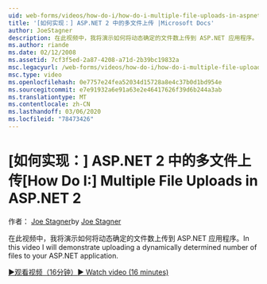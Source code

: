 ```yaml
---
uid: web-forms/videos/how-do-i/how-do-i-multiple-file-uploads-in-aspnet-2
title: '[如何实现：] ASP.NET 2 中的多文件上传 |Microsoft Docs'
author: JoeStagner
description: 在此视频中，我将演示如何将动态确定的文件数上传到 ASP.NET 应用程序。
ms.author: riande
ms.date: 02/12/2008
ms.assetid: 7cf3f5ed-2a87-4208-a71d-2b39bc19832a
msc.legacyurl: /web-forms/videos/how-do-i/how-do-i-multiple-file-uploads-in-aspnet-2
msc.type: video
ms.openlocfilehash: 0e7757e24fea52034d15728a8e4c37b0d1bd954e
ms.sourcegitcommit: e7e91932a6e91a63e2e46417626f39d6b244a3ab
ms.translationtype: MT
ms.contentlocale: zh-CN
ms.lasthandoff: 03/06/2020
ms.locfileid: "78473426"
---
```

# <a name="how-do-i--multiple-file-uploads-in-aspnet2"></a><span data-ttu-id="5572a-103">[如何实现：] ASP.NET 2 中的多文件上传</span><span class="sxs-lookup"><span data-stu-id="5572a-103">[How Do I:]  Multiple File Uploads in ASP.NET 2</span></span>

<span data-ttu-id="5572a-104">作者： [Joe Stagner](https://github.com/JoeStagner)</span><span class="sxs-lookup"><span data-stu-id="5572a-104">by [Joe Stagner](https://github.com/JoeStagner)</span></span>

<span data-ttu-id="5572a-105">在此视频中，我将演示如何将动态确定的文件数上传到 ASP.NET 应用程序。</span><span class="sxs-lookup"><span data-stu-id="5572a-105">In this video I will demonstrate uploading a dynamically determined number of files to your ASP.NET application.</span></span>

[<span data-ttu-id="5572a-106">&#9654;观看视频（16分钟）</span><span class="sxs-lookup"><span data-stu-id="5572a-106">&#9654; Watch video (16 minutes)</span></span>](https://channel9.msdn.com/Blogs/ASP-NET-Site-Videos/how-do-i-multiple-file-uploads-in-aspnet-2)
